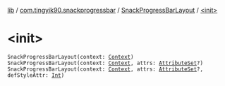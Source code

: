 [lib](../../index.md) / [com.tingyik90.snackprogressbar](../index.md) / [SnackProgressBarLayout](index.md) / [&lt;init&gt;](./-init-.md)

# &lt;init&gt;

`SnackProgressBarLayout(context: `[`Context`](https://developer.android.com/reference/android/content/Context.html)`)`
`SnackProgressBarLayout(context: `[`Context`](https://developer.android.com/reference/android/content/Context.html)`, attrs: `[`AttributeSet`](https://developer.android.com/reference/android/util/AttributeSet.html)`?)`
`SnackProgressBarLayout(context: `[`Context`](https://developer.android.com/reference/android/content/Context.html)`, attrs: `[`AttributeSet`](https://developer.android.com/reference/android/util/AttributeSet.html)`?, defStyleAttr: `[`Int`](https://kotlinlang.org/api/latest/jvm/stdlib/kotlin/-int/index.html)`)`